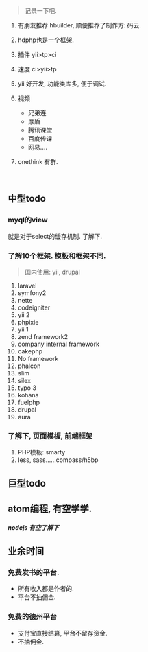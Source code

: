 > 记录一下吧.

1. 有朋友推荐 hbuilder, 顺便推荐了制作方: 码云.

2. hdphp也是一个框架. 

3. 插件 yii>tp>ci

4. 速度 ci>yii>tp

5. yii 好开发, 功能类库多, 便于调试.

6. 视频

   - 兄弟连
   - 厚盾
   - 腾讯课堂
   - 百度传课
   - 网易....

7. onethink 有群.

   ​



## 中型todo

### myql的view

就是对于select的缓存机制. 了解下.

### 了解10个框架. 模板和框架不同.

> 国内使用: yii, drupal

1. laravel
2. symfony2
3. nette
4. codeigniter
5. yii 2
6. phpixie
7. yii 1
8. zend framework2
9. company internal framework
10. cakephp
11. No framework
12. phalcon
13. slim
14. silex
15. typo 3
16. kohana
17. fuelphp
18. drupal
19. aura

### 了解下, 页面模板, 前端框架

1. PHP模板: smarty
2. less, sass……compass/h5bp



## 巨型todo

## atom编程, 有空学学.

##### nodejs 有空了解下



## 业余时间

### 免费发书的平台.

- 所有收入都是作者的.
- 平台不抽佣金.

### 免费的德州平台

- 支付宝直接结算, 平台不留存资金.
- 不抽佣金.